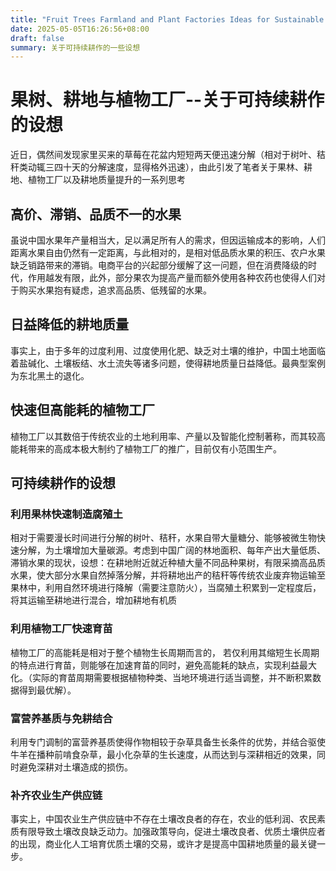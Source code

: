 ```yaml
---
title: "Fruit Trees Farmland and Plant Factories Ideas for Sustainable Cultivation"
date: 2025-05-05T16:26:56+08:00
draft: false
summary: 关于可持续耕作的一些设想
---
```

# 果树、耕地与植物工厂--关于可持续耕作的设想

近日，偶然间发现家里买来的草莓在花盆内短短两天便迅速分解（相对于树叶、秸秆类动辄三四十天的分解速度，显得格外迅速），由此引发了笔者关于果林、耕地、植物工厂以及耕地质量提升的一系列思考
## 高价、滞销、品质不一的水果

虽说中国水果年产量相当大，足以满足所有人的需求，但因运输成本的影响，人们距离水果自由仍然有一定距离，与此相对的，是相对低品质水果的积压、农户水果缺乏销路带来的滞销。电商平台的兴起部分缓解了这一问题，但在消费降级的时代，作用越发有限，此外，部分果农为提高产量而额外使用各种农药也使得人们对于购买水果抱有疑虑，追求高品质、低残留的水果。

## 日益降低的耕地质量

事实上，由于多年的过度利用、过度使用化肥、缺乏对土壤的维护，中国土地面临着盐碱化、土壤板结、水土流失等诸多问题，使得耕地质量日益降低。最典型案例为东北黑土的退化。
## 快速但高能耗的植物工厂

植物工厂以其数倍于传统农业的土地利用率、产量以及智能化控制著称，而其较高能耗带来的高成本极大制约了植物工厂的推广，目前仅有小范围生产。

## 可持续耕作的设想

### 利用果林快速制造腐殖土

相对于需要漫长时间进行分解的树叶、秸秆，水果自带大量糖分、能够被微生物快速分解，为土壤增加大量碳源。考虑到中国广阔的林地面积、每年产出大量低质、滞销水果的现状，设想：在耕地附近就近种植大量不同品种果树，有限采摘高品质水果，使大部分水果自然掉落分解，并将耕地出产的秸秆等传统农业废弃物运输至果林中，利用自然环境进行降解（需要注意防火），当腐殖土积累到一定程度后，将其运输至耕地进行混合，增加耕地有机质
### 利用植物工厂快速育苗

植物工厂的高能耗是相对于整个植物生长周期而言的， 若仅利用其缩短生长周期的特点进行育苗，则能够在加速育苗的同时，避免高能耗的缺点，实现利益最大化。（实际的育苗周期需要根据植物种类、当地环境进行适当调整，并不断积累数据得到最优解）。

### 富营养基质与免耕结合

利用专门调制的富营养基质使得作物相较于杂草具备生长条件的优势，并结合驱使牛羊在播种前啃食杂草，最小化杂草的生长速度，从而达到与深耕相近的效果，同时避免深耕对土壤造成的损伤。

### 补齐农业生产供应链

事实上，中国农业生产供应链中不存在土壤改良者的存在，农业的低利润、农民素质有限导致土壤改良缺乏动力。加强政策导向，促进土壤改良者、优质土壤供应者的出现，商业化人工培育优质土壤的交易，或许才是提高中国耕地质量的最关键一步。

